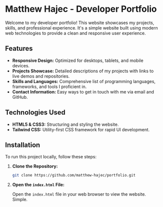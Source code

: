 # Matthew Hajec - Developer Portfolio

Welcome to my developer portfolio! This website showcases my projects, skills, and professional experience. It's a simple website built using modern web technologies to provide a clean and responsive user experience.

## Features

- **Responsive Design:** Optimized for desktops, tablets, and mobile devices.
- **Projects Showcase:** Detailed descriptions of my projects with links to live demos and repositories.
- **Skills and Languages:** Comprehensive list of programming languages, frameworks, and tools I proficient in.
- **Contact Information:** Easy ways to get in touch with me via email and GitHub.

## Technologies Used

- **HTML5 & CSS3:** Structuring and styling the website.
- **Tailwind CSS:** Utility-first CSS framework for rapid UI development.

## Installation

To run this project locally, follow these steps:

1. **Clone the Repository:**

   ```bash
   git clone https://github.com/matthew-hajec/portfolio.git

2. **Open the `index.html` File:**

   Open the `index.html` file in your web browser to view the website. Simple.